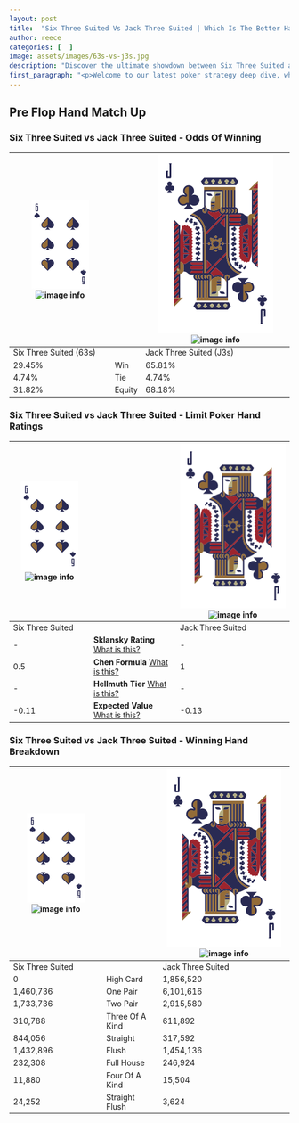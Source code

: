 ```yaml
---
layout: post
title:  "Six Three Suited Vs Jack Three Suited | Which Is The Better Hand In Poker? A Complete Guide"
author: reece
categories: [  ]
image: assets/images/63s-vs-j3s.jpg
description: "Discover the ultimate showdown between Six Three Suited and Jack Three Suited in poker! Uncover the odds, strategies, and scenarios where one hand triumphs over the other. Get ready to up your poker game with this thrilling analysis."
first_paragraph: "<p>Welcome to our latest poker strategy deep dive, where we're pitting two distinct hands against each other in a high-stakes showdown: Six Three Suited vs Jack Three Suited.</p><p>In the dynamic world of poker, every decision counts, and knowing which hand holds the upper hand is key to your success at the table.</p><p>In this article, we'll dissect these two hands, explore the scenarios where one dominates the other, and equip you with the knowledge to make strategic choices that can tip the odds in your favor.</p><p>Get ready to unravel the intriguing dynamics of these poker hands and elevate your game to new heights.</p>"
---
```




[comment]: # (sp0)

## Pre Flop Hand Match Up

<div class="table hand-ratings" markdown="1"> 



### Six Three Suited vs Jack Three Suited - Odds Of Winning


    
| ![image info](assets/images/hand1/6.png) ![image info](assets/images/hand1/3s.png) |  | ![image info](assets/images/hand2/J.png) ![image info](assets/images/hand2/3s.png) |
| -------- | -------- | -------- |
| Six Three Suited (63s) |  | Jack Three Suited (J3s) |
| 29.45% | Win | 65.81% |
| 4.74% | Tie | 4.74% |
| 31.82% | Equity | 68.18% |




[comment]: # (sp1)



### Six Three Suited vs Jack Three Suited - Limit Poker Hand Ratings


    
| ![image info](assets/images/hand1/6.png) ![image info](assets/images/hand1/3s.png) |  | ![image info](assets/images/hand2/J.png) ![image info](assets/images/hand2/3s.png) |
| -------- | -------- | -------- |
| Six Three Suited |  | Jack Three Suited |
| - | **Sklansky Rating** [What is this?](/sklansky-rating-explained) | - |
| 0.5 | **Chen Formula** [What is this?](/chen-formula-explained) | 1 |
| - | **Hellmuth Tier** [What is this?](/Hellmuth-tier-explained) | - |
| -0.11 | **Expected Value** [What is this?](/expected-value-explained) | -0.13 |




[comment]: # (sp2)



### Six Three Suited vs Jack Three Suited - Winning Hand Breakdown


    
| ![image info](assets/images/hand1/6.png) ![image info](assets/images/hand1/3s.png) |  | ![image info](assets/images/hand2/J.png) ![image info](assets/images/hand2/3s.png) |
| -------- | -------- | -------- |
| Six Three Suited |  | Jack Three Suited |
| 0 | High Card | 1,856,520 |
| 1,460,736 | One Pair | 6,101,616 |
| 1,733,736 | Two Pair | 2,915,580 |
| 310,788 | Three Of A Kind | 611,892 |
| 844,056 | Straight | 317,592 |
| 1,432,896 | Flush | 1,454,136 |
| 232,308 | Full House | 246,924 |
| 11,880 | Four Of A Kind | 15,504 |
| 24,252 | Straight Flush | 3,624 |




[comment]: # (sp3)



</div>

[comment]: # (sp4)



[comment]: # (sp5)

